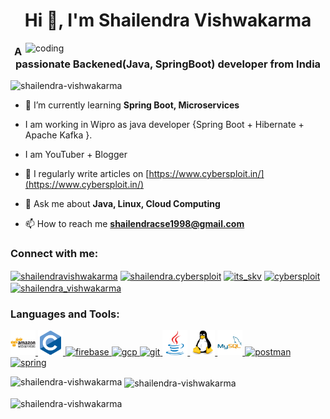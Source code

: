 <h1 align="center">Hi 👋, I'm Shailendra Vishwakarma</h1>

<img align="right" alt="coding" width="480" src="https://camo.githubusercontent.com/c1dcb74cc1c1835b1d716f5051499a2814c683c806b15f04b0eba492863703e9/68747470733a2f2f63646e2e6472696262626c652e636f6d2f75736572732f3733303730332f73637265656e73686f74732f363538313234332f6176656e746f2e676966" />
<h3 align="center">A passionate Backened(Java, SpringBoot) developer from India</h3>

<p align="left"> <img src="https://komarev.com/ghpvc/?username=shailendra-vishwakarma&label=Profile%20views&color=0e75b6&style=flat" alt="shailendra-vishwakarma" /> </p>

- 🌱 I’m currently learning **Spring Boot, Microservices**

- I am working in Wipro as java developer {Spring Boot + Hibernate + Apache Kafka }.

- I am YouTuber + Blogger

- 📝 I regularly write articles on [https://www.cybersploit.in/](https://www.cybersploit.in/)

- 💬 Ask me about **Java, Linux, Cloud Computing**

- 📫 How to reach me **shailendracse1998@gmail.com**

<h3 align="left">Connect with me:</h3>
<p align="left">
<a href="https://linkedin.com/in/shailendravishwakarma" target="blank"><img align="center" src="https://raw.githubusercontent.com/rahuldkjain/github-profile-readme-generator/master/src/images/icons/Social/linked-in-alt.svg" alt="shailendravishwakarma" height="30" width="40" /></a>
<a href="https://fb.com/shailendra.cybersploit" target="blank"><img align="center" src="https://raw.githubusercontent.com/rahuldkjain/github-profile-readme-generator/master/src/images/icons/Social/facebook.svg" alt="shailendra.cybersploit" height="30" width="40" /></a>
<a href="https://instagram.com/its_skv" target="blank"><img align="center" src="https://raw.githubusercontent.com/rahuldkjain/github-profile-readme-generator/master/src/images/icons/Social/instagram.svg" alt="its_skv" height="30" width="40" /></a>
<a href="https://www.youtube.com/c/cybersploit" target="blank"><img align="center" src="https://raw.githubusercontent.com/rahuldkjain/github-profile-readme-generator/master/src/images/icons/Social/youtube.svg" alt="cybersploit" height="30" width="40" /></a>
<a href="https://www.leetcode.com/shailendra_vishwakarma" target="blank"><img align="center" src="https://raw.githubusercontent.com/rahuldkjain/github-profile-readme-generator/master/src/images/icons/Social/leet-code.svg" alt="shailendra_vishwakarma" height="30" width="40" /></a>
</p>

<h3 align="left">Languages and Tools:</h3>
<p align="left"> <a href="https://aws.amazon.com" target="_blank" rel="noreferrer"> <img src="https://raw.githubusercontent.com/devicons/devicon/master/icons/amazonwebservices/amazonwebservices-original-wordmark.svg" alt="aws" width="40" height="40"/> </a> <a href="https://www.cprogramming.com/" target="_blank" rel="noreferrer"> <img src="https://raw.githubusercontent.com/devicons/devicon/master/icons/c/c-original.svg" alt="c" width="40" height="40"/> </a> <a href="https://firebase.google.com/" target="_blank" rel="noreferrer"> <img src="https://www.vectorlogo.zone/logos/firebase/firebase-icon.svg" alt="firebase" width="40" height="40"/> </a> <a href="https://cloud.google.com" target="_blank" rel="noreferrer"> <img src="https://www.vectorlogo.zone/logos/google_cloud/google_cloud-icon.svg" alt="gcp" width="40" height="40"/> </a> <a href="https://git-scm.com/" target="_blank" rel="noreferrer"> <img src="https://www.vectorlogo.zone/logos/git-scm/git-scm-icon.svg" alt="git" width="40" height="40"/> </a> <a href="https://www.java.com" target="_blank" rel="noreferrer"> <img src="https://raw.githubusercontent.com/devicons/devicon/master/icons/java/java-original.svg" alt="java" width="40" height="40"/> </a> <a href="https://www.linux.org/" target="_blank" rel="noreferrer"> <img src="https://raw.githubusercontent.com/devicons/devicon/master/icons/linux/linux-original.svg" alt="linux" width="40" height="40"/> </a> <a href="https://www.mysql.com/" target="_blank" rel="noreferrer"> <img src="https://raw.githubusercontent.com/devicons/devicon/master/icons/mysql/mysql-original-wordmark.svg" alt="mysql" width="40" height="40"/> </a> <a href="https://postman.com" target="_blank" rel="noreferrer"> <img src="https://www.vectorlogo.zone/logos/getpostman/getpostman-icon.svg" alt="postman" width="40" height="40"/> </a> <a href="https://spring.io/" target="_blank" rel="noreferrer"> <img src="https://www.vectorlogo.zone/logos/springio/springio-icon.svg" alt="spring" width="40" height="40"/> </a> </p>

<p><img align="left" src="https://github-readme-stats.vercel.app/api/top-langs?username=shailendra-vishwakarma&show_icons=true&locale=en&layout=compact" alt="shailendra-vishwakarma" /></p>

<p>&nbsp;<img align="center" src="https://github-readme-stats.vercel.app/api?username=shailendra-vishwakarma&show_icons=true&locale=en" alt="shailendra-vishwakarma" /></p>

<p><img align="center" src="https://github-readme-streak-stats.herokuapp.com/?user=shailendra-vishwakarma&" alt="shailendra-vishwakarma" /></p>
